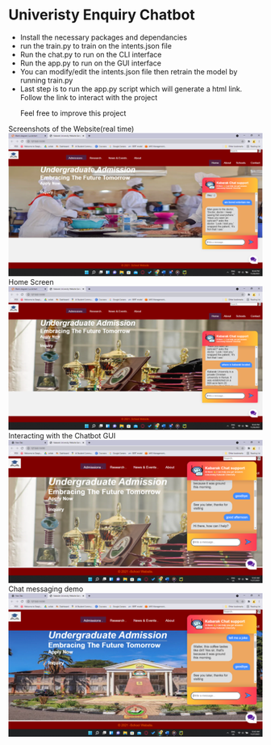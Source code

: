 # Univeristy Enquiry Chatbot
<p>
 <ul>
     <li>Install the necessary packages and dependancies</li>
     <li>run the train.py to train on the intents.json file</li>
     <li>Run the chat.py to run on the CLI interface</li>
     <li>Run the app.py to run on the GUI interface</li>
     <li>You can modify/edit the intents.json file then retrain the model by running train.py</li>
  <li>Last step is to run the app.py script which will generate a html link. Follow the link to interact with the project
  <p>Feel free to improve this project</p>
 </ul>
</p>
<div
     <caption> Screenshots of the Website(real time)</caption>
     <img src="Screenshot (48).png">
       <caption>Home Screen</caption>
     <img src="Screenshot (50).png">
     <caption> Interacting with the Chatbot GUI </caption>
     <img src="Screenshot (56).png">
       <caption> Chat messaging demo </caption>
     <img src="Screenshot (57).png">
</div>

